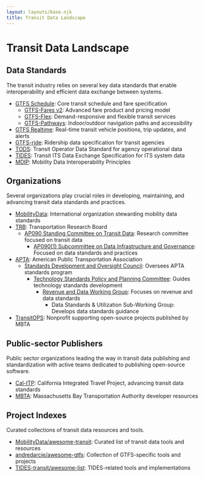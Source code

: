 ```yaml
---
layout: layouts/base.njk
title: Transit Data Landscape
---
```


# Transit Data Landscape

<div class="page-content">

## Data Standards

The transit industry relies on several key data standards that enable interoperability and efficient data exchange between systems.

- [GTFS Schedule](https://gtfs.org/documentation/schedule/reference/): Core transit schedule and fare specification
    - [GTFS-Fares v2](https://gtfs.org/community/extensions/fares-v2/): Advanced fare product and pricing model
    - [GTFS-Flex](https://gtfs.org/community/extensions/flex/): Demand-responsive and flexible transit services
    - [GTFS-Pathways](https://gtfs.org/documentation/schedule/examples/pathways/): Indoor/outdoor navigation paths and accessibility
- [GTFS Realtime](https://gtfs.org/documentation/realtime/reference/): Real-time transit vehicle positions, trip updates, and alerts
- [GTFS-ride](https://gtfsride.org/): Ridership data specification for transit agencies
- [TODS](https://ods.calitp.org/): Transit Operator Data Standard for agency operational data
- [TIDES](https://tides-transit.org/): Transit ITS Data Exchange Specification for ITS system data
- [MDIP](https://www.interoperablemobility.org/): Mobility Data Interoperability Principles

</div>

<div class="page-content">

## Organizations

Several organizations play crucial roles in developing, maintaining, and advancing transit data standards and practices.

- [MobilityData](https://mobilitydata.org): International organization stewarding mobility data standards
- [TRB](https://www.mytrb.org/): Transportation Research Board
    - [AP090 Standing Committee on Transit Data](https://www.trb-transit-data.org/): Research committee focused on transit data
        - [AP090(1) Subcommittee on Data Infrastructure and Governance](https://www.trb-transit-data.org/subcommittees/data-infra-gov/): Focused on data standards and practices
- [APTA](https://www.apta.com/): American Public Transportation Association
    - [Standards Development and Oversight Council](https://www.apta.com/member-resources/committees/): Oversees APTA standards program
        - [Technology Standards Policy and Planning Committee](https://www.apta.com/member-resources/committees/): Guides technology standards development
            - [Revenue and Data Working Group](https://www.aptaconnect.com/communities/community-home?CommunityKey=4192fc3b-1499-48d7-bd7a-3cc6d83dab07): Focuses on revenue and data standards
                - Data Standards & Utilization Sub-Working Group: Develops data standards guidance
- [TransitOPS](https://transitops.co/): Nonprofit supporting open-source projects published by MBTA

</div>

<div class="page-content">

## Public-sector Publishers

Public sector organizations leading the way in transit data publishing and standardization with active teams dedicated to publishing open-source software.

- [Cal-ITP](https://github.com/cal-itp): California Integrated Travel Project, advancing transit data standards
- [MBTA](https://github.com/mbta): Massachusetts Bay Transportation Authority developer resources

</div>

<div class="page-content">

## Project Indexes

Curated collections of transit data resources and tools.

- [MobilityData/awesome-transit](https://github.com/MobilityData/awesome-transit): Curated list of transit data tools and resources
- [andredarcie/awesome-gtfs](https://github.com/andredarcie/awesome-gtfs): Collection of GTFS-specific tools and projects
- [TIDES-transit/awesome-list](https://github.com/TIDES-transit/awesome-list): TIDES-related tools and implementations

</div>
